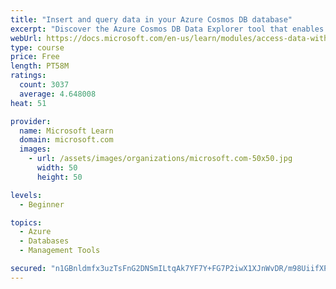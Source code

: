 ```yaml
---
title: "Insert and query data in your Azure Cosmos DB database"
excerpt: "Discover the Azure Cosmos DB Data Explorer tool that enables you to add or modify data. Create stored procedures in JavaScript."
webUrl: https://docs.microsoft.com/en-us/learn/modules/access-data-with-cosmos-db-and-sql-api/
type: course
price: Free
length: PT58M
ratings:
  count: 3037
  average: 4.648008
heat: 51

provider:
  name: Microsoft Learn
  domain: microsoft.com
  images:
    - url: /assets/images/organizations/microsoft.com-50x50.jpg
      width: 50
      height: 50

levels:
  - Beginner

topics:
  - Azure
  - Databases
  - Management Tools

secured: "n1GBnldmfx3uzTsFnG2DNSmILtqAk7YF7Y+FG7P2iwX1XJnWvDR/m98UiifXPdLLThvd9h/Q58VRVm6WBPX7qc47wf5nikuWZv1HK3GcwCLNNg6iTPNOPzGRA/8LiPL2bhtrAkqKk3jx0gtt5PzUxGRpeRPc2UUbTBxN6gdIswrOiERXyMx07mHzF16IPbWKTztgJ69WCNubA4S/jiY9vmrFJ3US8gNYFsJt16GqVKQSC9SsF3H8BujUlMfifLD2xiBOA3ob6SiSkPnkh+hgmXSCIbA95dnmJQBeS0zcQpF8UQbvUKZ0dDTyDMzLNFvyzP4gWy3qd2djMvSXzqGB4lh4iQIVBGU5FBtMNZ6bQo3IalYcZLeDJbAtlKqby8ilgUXyciOrsV5lRKq9TBzJRTgDyyNbXW6dR43jNa5H7SI=;FZ8Pk8Ox1QWXdVK0VPwQNA=="
---
```



